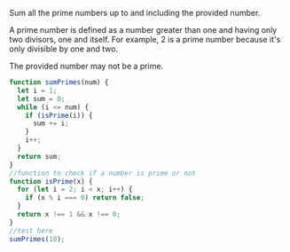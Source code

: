Sum all the prime numbers up to and including the provided number.

A prime number is defined as a number greater than one and having only two divisors, one and itself. For example, 2 is a prime number because it's only divisible by one and two.

The provided number may not be a prime.

```js
function sumPrimes(num) {
  let i = 1;
  let sum = 0;
  while (i <= num) {
    if (isPrime(i)) {
      sum += i;
    }
    i++;
  }
  return sum;
}
//function to check if a number is prime or not
function isPrime(x) {
  for (let i = 2; i < x; i++) {
    if (x % i === 0) return false;
  }
  return x !== 1 && x !== 0;
}
//test here
sumPrimes(10);
